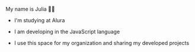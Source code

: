 My name is Julia 💙💙

- I'm studying at Alura

- I am developing in the JavaScript language

- I use this space for my organization and 
sharing my developed projects
